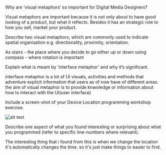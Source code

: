 Why are ‘visual metaphors’ so important for Digital Media Designers?

Visual metaphors are important because it is not only about to have good looking of a product, but what it reflects.
Besides it has an strategic role to how you sell, market your product.



Describe two visual metaphors, which are commonly used to indicate spatial organisation e.g. directionality, 
proximity, orientation.

As stairs - the place where you decide to go either up or down
using compass - where rotation is important



Explain what is meant by ‘interface metaphor’ and why it’s significant.


interface metaphor is a lot of UI visuals, activities and methods that adventure explicit information that users as 
of now have of different areas.
the aim of visual metaphor is to provide knwoledge or information about how to interact with the UI(user interface)






Include a screen-shot of your Device Location programming workshop exercise.



![alt text](file:///Users/bensu/Desktop/Ekran%20Resmi%202019-11-04%2017.12.45.png)



Describe one aspect of what you found interesting or surprising about what you programmed 
(refer to specific line-numbers where relevant).


The interesting thing that i found from this is when we change the location it's automatically changes the time. so it's just make things to easier to find.




















